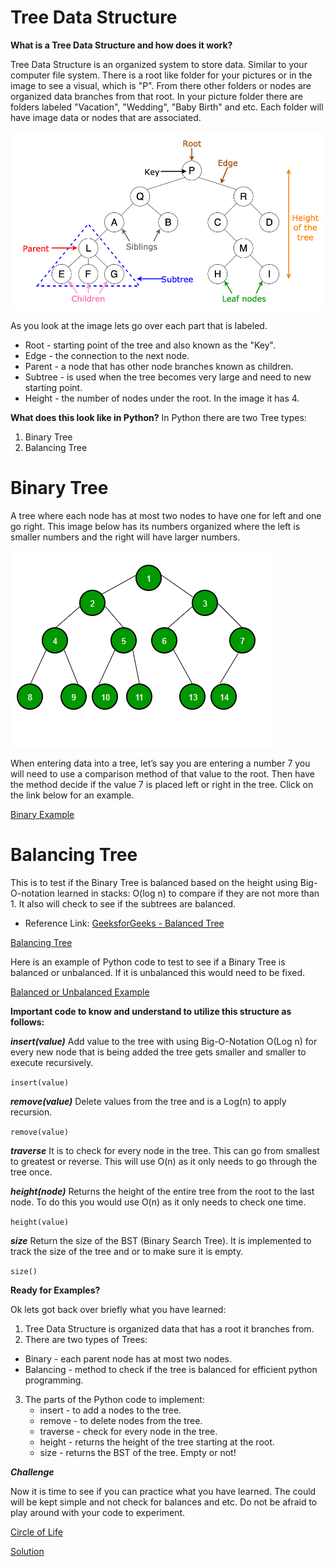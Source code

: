 # Tree Data Structure

**What is a Tree Data Structure and how does it work?**

Tree Data Structure is an organized system to store data. Similar to your computer file system. There is a root like folder for your pictures or in the image to see a visual, which is "P". From there other folders or nodes are organized data branches from that root. In your picture folder there are folders labeled "Vacation", "Wedding", "Baby Birth" and etc. Each folder will have image data or nodes that are associated.

![Tree Map](tree_map.png)

As you look at the image lets go over each part that is labeled. 
* Root - starting point of the tree and also known as the "Key".
* Edge - the connection to the next node.
* Parent - a node that has other node branches known as children.
* Subtree - is used when the tree becomes very large and need to new starting point.
* Height - the number of nodes under the root. In the image it has 4.

**What does this look like in Python?**
In Python there are two Tree types:
1. Binary Tree
2. Balancing Tree

# Binary Tree

A tree where each node has at most two nodes to have one for left and one go right. This image below has its numbers organized where the left is smaller numbers and the right will have larger numbers.

![Binary Tree](binary-tree.png)

When entering data into a tree, let’s say you are entering a number 7 you will need to use a comparison method of that value to the root. Then have the method decide if the value 7 is placed left or right in the tree. Click on the link below for an example.

[Binary Example](binary-example.py)

# Balancing Tree

This is to test if the Binary Tree is balanced based on the height using Big-O-notation learned in stacks: O(log n) to compare if they are not more than 1. It also will check to see if the subtrees are balanced. 

* Reference Link: [GeeksforGeeks - Balanced Tree](https://www.geeksforgeeks.org/balanced-binary-tree/)

[Balancing Tree](balanced.png)

Here is an example of Python code to test to see if a Binary Tree is balanced or unbalanced. If it is unbalanced this would need to be fixed. 

[Balanced or Unbalanced Example](balanced.py)

**Important code to know and understand to utilize this structure as follows:**

***insert(value)***
Add value to the tree with using Big-O-Notation O(Log n) for every new node that is being added the tree gets smaller and smaller to execute recursively.

`insert(value)`

***remove(value)***
Delete values from the tree and is a Log(n) to apply recursion.

`remove(value)`

***traverse***
It is to check for every node in the tree. This can go from smallest to greatest or reverse. This will use O(n) as it only needs to go through the tree once.

***height(node)***
Returns the height of the entire tree from the root to the last node. To do this you would use O(n) as it only needs to check one time.

`height(value)`

***size***
Return the size of the BST (Binary Search Tree). It is implemented to track the size of the tree and or to make sure it is empty.

`size()`

**Ready for Examples?**

Ok lets got back over briefly what you have learned:
1. Tree Data Structure is organized data that has a root it branches from.
2. There are two types of Trees:
* Binary - each parent node has at most two nodes. 
* Balancing - method to check if the tree is balanced for efficient python programming.
3. The parts of the Python code to implement:
    - insert - to add a nodes to the tree.
    - remove - to delete nodes from the tree.
    - traverse - check for every node in the tree.
    - height - returns the height of the tree starting at the root.
    - size - returns the BST of the tree. Empty or not!

***Challenge***

Now it is time to see if you can practice what you have learned. The could will be kept simple and not check for balances and etc. Do not be afraid to play around with your code to experiment.

[Circle of Life](circle_of_life.py)

[Solution](circle_solution.py)

